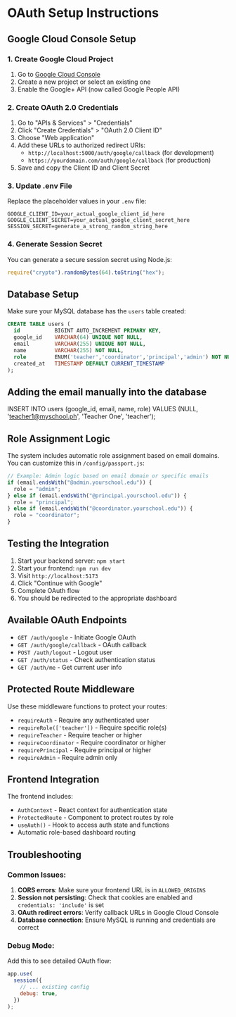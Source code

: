 # OAuth Setup Instructions

## Google Cloud Console Setup

### 1. Create Google Cloud Project

1. Go to [Google Cloud Console](https://console.cloud.google.com/)
2. Create a new project or select an existing one
3. Enable the Google+ API (now called Google People API)

### 2. Create OAuth 2.0 Credentials

1. Go to "APIs & Services" > "Credentials"
2. Click "Create Credentials" > "OAuth 2.0 Client ID"
3. Choose "Web application"
4. Add these URLs to authorized redirect URIs:
   - `http://localhost:5000/auth/google/callback` (for development)
   - `https://yourdomain.com/auth/google/callback` (for production)
5. Save and copy the Client ID and Client Secret

### 3. Update .env File

Replace the placeholder values in your `.env` file:

```env
GOOGLE_CLIENT_ID=your_actual_google_client_id_here
GOOGLE_CLIENT_SECRET=your_actual_google_client_secret_here
SESSION_SECRET=generate_a_strong_random_string_here
```

### 4. Generate Session Secret

You can generate a secure session secret using Node.js:

```javascript
require("crypto").randomBytes(64).toString("hex");
```

## Database Setup

Make sure your MySQL database has the `users` table created:

```sql
CREATE TABLE users (
  id           BIGINT AUTO_INCREMENT PRIMARY KEY,
  google_id    VARCHAR(64) UNIQUE NOT NULL,
  email        VARCHAR(255) UNIQUE NOT NULL,
  name         VARCHAR(255) NOT NULL,
  role         ENUM('teacher','coordinator','principal','admin') NOT NULL DEFAULT 'teacher',
  created_at   TIMESTAMP DEFAULT CURRENT_TIMESTAMP
);
```

## Adding the email manually into the database

INSERT INTO users (google_id, email, name, role)
VALUES (NULL, 'teacher1@myschool.ph', 'Teacher One', 'teacher');

## Role Assignment Logic

The system includes automatic role assignment based on email domains. You can customize this in `/config/passport.js`:

```javascript
// Example: Admin logic based on email domain or specific emails
if (email.endsWith("@admin.yourschool.edu")) {
  role = "admin";
} else if (email.endsWith("@principal.yourschool.edu")) {
  role = "principal";
} else if (email.endsWith("@coordinator.yourschool.edu")) {
  role = "coordinator";
}
```

## Testing the Integration

1. Start your backend server: `npm start`
2. Start your frontend: `npm run dev`
3. Visit `http://localhost:5173`
4. Click "Continue with Google"
5. Complete OAuth flow
6. You should be redirected to the appropriate dashboard

## Available OAuth Endpoints

- `GET /auth/google` - Initiate Google OAuth
- `GET /auth/google/callback` - OAuth callback
- `POST /auth/logout` - Logout user
- `GET /auth/status` - Check authentication status
- `GET /auth/me` - Get current user info

## Protected Route Middleware

Use these middleware functions to protect your routes:

- `requireAuth` - Require any authenticated user
- `requireRole(['teacher'])` - Require specific role(s)
- `requireTeacher` - Require teacher or higher
- `requireCoordinator` - Require coordinator or higher
- `requirePrincipal` - Require principal or higher
- `requireAdmin` - Require admin only

## Frontend Integration

The frontend includes:

- `AuthContext` - React context for authentication state
- `ProtectedRoute` - Component to protect routes by role
- `useAuth()` - Hook to access auth state and functions
- Automatic role-based dashboard routing

## Troubleshooting

### Common Issues:

1. **CORS errors**: Make sure your frontend URL is in `ALLOWED_ORIGINS`
2. **Session not persisting**: Check that cookies are enabled and `credentials: 'include'` is set
3. **OAuth redirect errors**: Verify callback URLs in Google Cloud Console
4. **Database connection**: Ensure MySQL is running and credentials are correct

### Debug Mode:

Add this to see detailed OAuth flow:

```javascript
app.use(
  session({
    // ... existing config
    debug: true,
  })
);
```
